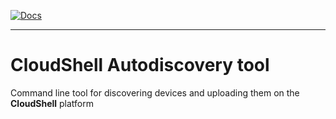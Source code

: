 [![Docs](https://readthedocs.org/projects/autodiscovery-tool/badge/?version=latest)](https://autodiscovery-tool.readthedocs.io/en/latest/)

---

# CloudShell Autodiscovery tool

Command line tool for discovering devices and uploading them on the **CloudShell** platform
